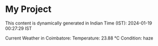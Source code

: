 # My Project

This content is dynamically generated in Indian Time (IST): 2024-01-19 00:27:29 IST


Current Weather in Coimbatore:
Temperature: 23.88 °C
Condition: haze
